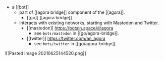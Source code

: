 - a [[bot]] 
	- part of [[agora bridge]] component of the [[agora]].
		- [[go]] [[agora bridge]]
	- interacts with existing networks, starting with Mastodon and Twitter.
		- [[mastodon]] https://botsin.space/@agora
			- see `bots/mastodon` in [[go/agora-bridge]].
		- [[twitter]] https://twitter.com/an_agora
			- see `bots/twitter` in [[go/agora-bridge]].

![[Pasted image 20210625144520.png]]